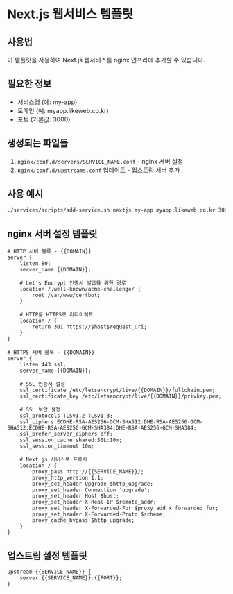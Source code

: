 # Next.js 웹서비스 템플릿

## 사용법
이 템플릿을 사용하여 Next.js 웹서비스를 nginx 인프라에 추가할 수 있습니다.

## 필요한 정보
- 서비스명 (예: my-app)
- 도메인 (예: myapp.likeweb.co.kr)
- 포트 (기본값: 3000)

## 생성되는 파일들
1. `nginx/conf.d/servers/SERVICE_NAME.conf` - nginx 서버 설정
2. `nginx/conf.d/upstreams.conf` 업데이트 - 업스트림 서버 추가

## 사용 예시
```bash
./services/scripts/add-service.sh nextjs my-app myapp.likeweb.co.kr 3000
```

## nginx 서버 설정 템플릿

```nginx
# HTTP 서버 블록 - {{DOMAIN}}
server {
    listen 80;
    server_name {{DOMAIN}};
    
    # Let's Encrypt 인증서 발급을 위한 경로
    location /.well-known/acme-challenge/ {
        root /var/www/certbot;
    }
    
    # HTTP를 HTTPS로 리다이렉트
    location / {
        return 301 https://$host$request_uri;
    }
}

# HTTPS 서버 블록 - {{DOMAIN}}
server {
    listen 443 ssl;
    server_name {{DOMAIN}};

    # SSL 인증서 설정
    ssl_certificate /etc/letsencrypt/live/{{DOMAIN}}/fullchain.pem;
    ssl_certificate_key /etc/letsencrypt/live/{{DOMAIN}}/privkey.pem;
    
    # SSL 보안 설정
    ssl_protocols TLSv1.2 TLSv1.3;
    ssl_ciphers ECDHE-RSA-AES256-GCM-SHA512:DHE-RSA-AES256-GCM-SHA512:ECDHE-RSA-AES256-GCM-SHA384:DHE-RSA-AES256-GCM-SHA384;
    ssl_prefer_server_ciphers off;
    ssl_session_cache shared:SSL:10m;
    ssl_session_timeout 10m;

    # Next.js 서비스로 프록시
    location / {
        proxy_pass http://{{SERVICE_NAME}}/;
        proxy_http_version 1.1;
        proxy_set_header Upgrade $http_upgrade;
        proxy_set_header Connection 'upgrade';
        proxy_set_header Host $host;
        proxy_set_header X-Real-IP $remote_addr;
        proxy_set_header X-Forwarded-For $proxy_add_x_forwarded_for;
        proxy_set_header X-Forwarded-Proto $scheme;
        proxy_cache_bypass $http_upgrade;
    }
}
```

## 업스트림 설정 템플릿

```nginx
upstream {{SERVICE_NAME}} {
    server {{SERVICE_NAME}}:{{PORT}};
}
```
